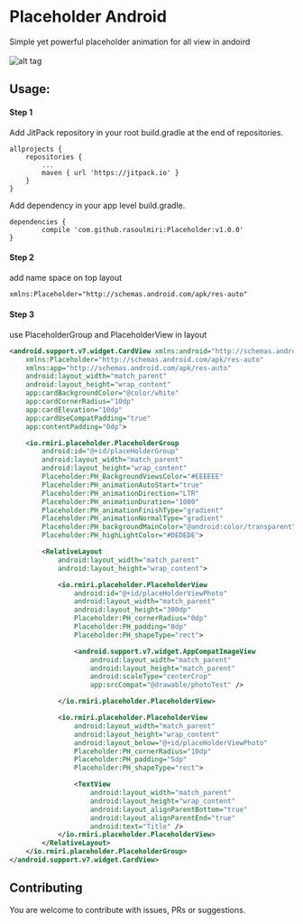 # Placeholder Android
Simple yet powerful placeholder animation for all view in andoird 
<br/><br/>
![alt tag](https://github.com/rasoulmiri/Placeholder/blob/master/demoFile/1.gif)
<br/>
## Usage:
#### Step 1

Add JitPack repository in your root build.gradle at the end of repositories.

    allprojects {
        repositories {
    	    ...
    	    maven { url 'https://jitpack.io' }
        }
    }
   
Add dependency in your app level build.gradle.

    dependencies {
	        compile 'com.github.rasoulmiri:Placeholder:v1.0.0'
	}

#### Step 2
add name space on top layout
```xml
xmlns:Placeholder="http://schemas.android.com/apk/res-auto" 
```
#### Step 3
use PlaceholderGroup and PlaceholderView in layout 
```xml
<android.support.v7.widget.CardView xmlns:android="http://schemas.android.com/apk/res/android"
    xmlns:Placeholder="http://schemas.android.com/apk/res-auto"
    xmlns:app="http://schemas.android.com/apk/res-auto"
    android:layout_width="match_parent"
    android:layout_height="wrap_content"
    app:cardBackgroundColor="@color/white"
    app:cardCornerRadius="10dp"
    app:cardElevation="10dp"
    app:cardUseCompatPadding="true"
    app:contentPadding="0dp">

    <io.rmiri.placeholder.PlaceholderGroup
        android:id="@+id/placeHolderGroup"
        android:layout_width="match_parent"
        android:layout_height="wrap_content"
        Placeholder:PH_BackgroundViewsColor="#EEEEEE"
        Placeholder:PH_animationAutoStart="true"
        Placeholder:PH_animationDirection="LTR"
        Placeholder:PH_animationDuration="1000"
        Placeholder:PH_animationFinishType="gradient"
        Placeholder:PH_animationNormalType="gradient"
        Placeholder:PH_backgroundMainColor="@android:color/transparent"
        Placeholder:PH_highLightColor="#DEDEDE">

        <RelativeLayout
            android:layout_width="match_parent"
            android:layout_height="wrap_content">

            <io.rmiri.placeholder.PlaceholderView
                android:id="@+id/placeHolderViewPhoto"
                android:layout_width="match_parent"
                android:layout_height="300dp"
                Placeholder:PH_cornerRadius="0dp"
                Placeholder:PH_padding="0dp"
                Placeholder:PH_shapeType="rect">

                <android.support.v7.widget.AppCompatImageView
                    android:layout_width="match_parent"
                    android:layout_height="match_parent"
                    android:scaleType="centerCrop"
                    app:srcCompat="@drawable/photoTest" />

            </io.rmiri.placeholder.PlaceholderView>

            <io.rmiri.placeholder.PlaceholderView
                android:layout_width="match_parent"
                android:layout_height="wrap_content"
                android:layout_below="@+id/placeHolderViewPhoto"
                Placeholder:PH_cornerRadius="10dp"
                Placeholder:PH_padding="5dp"
                Placeholder:PH_shapeType="rect">

                <TextView
                    android:layout_width="match_parent"
                    android:layout_height="wrap_content"
                    android:layout_alignParentBottom="true"
                    android:layout_alignParentEnd="true"
                    android:text="Title" />
            </io.rmiri.placeholder.PlaceholderView>
        </RelativeLayout>
    </io.rmiri.placeholder.PlaceholderGroup>
</android.support.v7.widget.CardView>
```







## Contributing

You are welcome to contribute with issues, PRs or suggestions.
